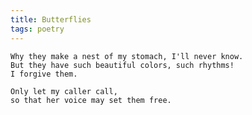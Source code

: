 ```yaml
---
title: Butterflies
tags: poetry
---
```


    Why they make a nest of my stomach, I'll never know.
    But they have such beautiful colors, such rhythms!
    I forgive them.

    Only let my caller call,
    so that her voice may set them free.


